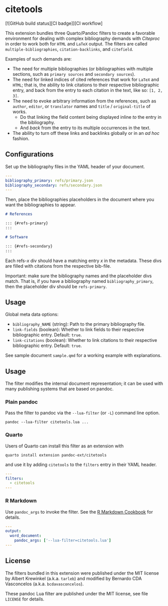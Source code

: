 # citetools

[![GitHub build status][CI badge]][CI workflow]

This extension bundles three Quarto/Pandoc filters to create a favorable environment for dealing with complex bibliography demands with *Citeproc* in order to work both for `HTML` and `LaTeX` output. The filters are called `multiple-bibliographies`, `citation-backlinks`, and `citefield`.


Examples of such demands are:

- The need for multiple bibliographies (or bibliographies with multiple sections, such as `primary sources` and `secondary sources`).
- The need for linked indices of cited references that work for `LaTeX` and `HTML`; that is, the ability to link citations to their respective bibliographic entry, and back from the entry to each citation in the text, like so: `[1, 2, 3]`.
- The need to evoke arbitrary information from the references, such as `author`, `editor`, or `translator` names and `title` / `original-title` of works. 
  - Do that linking the field content being displayed inline *to* the entry in the bibliography.
  - And *back* from the entry to its multiple occurrences in the text.
- The ability to turn off these links and backlinks globally or in an *ad hoc* fashion.


## Configurations

Set up the bibliography files in the YAML header of your document.


```yaml
---
bibliography_primary: refs/primary.json
bibliography_secondary: refs/secondary.json
---
```

Then, place the bibliographies placeholders in the document where you want the bibliographies to appear.

``` markdown
# References

::: {#refs-primary}
:::

# Software

::: {#refs-secondary}
:::
```

Each refs-*x* div should have a matching entry *x* in the
metadata. These divs are filled with citations from the respective
bib-file.

Important: make sure the bibliography names and the placeholder divs match. That is, if you have a bibliography named `bibliography_primary`, then the placeholder div should be `refs-primary`.

## Usage

Global meta data options:

- `bibliography_NAME` (string): Path to the primary bibliography file.
- `link-fields` (boolean): Whether to link fields to their respective bibliographic entry. Default: `true`.
- `link-citations` (boolean): Whether to link citations to their respective bibliographic entry. Default: `true`.


See sample document `sample.qmd` for a working example with explanations.


Usage
------------------------------------------------------------------

The filter modifies the internal document representation; it can
be used with many publishing systems that are based on pandoc.

### Plain pandoc

Pass the filter to pandoc via the `--lua-filter` (or `-L`) command
line option.

    pandoc --lua-filter citetools.lua ...

### Quarto

Users of Quarto can install this filter as an extension with

    quarto install extension pandoc-ext/citetools

and use it by adding `citetools` to the `filters` entry
in their YAML header.

``` yaml
---
filters:
  - citetools
---
```

### R Markdown

Use `pandoc_args` to invoke the filter. See the [R Markdown
Cookbook](https://bookdown.org/yihui/rmarkdown-cookbook/lua-filters.html)
for details.

``` yaml
---
output:
  word_document:
    pandoc_args: ['--lua-filter=citetools.lua']
---
```

License
------------------------------------------------------------------
The filters bundled in this extension were published under the MIT license by Albert Krewinkel (a.k.a. `tarleb`) and modified by Bernardo CDA Vasconcelos (a.k.a. `bcdavasconcelos`).

These pandoc Lua filter are published under the MIT license, see
file `LICENSE` for details.
